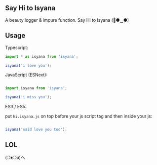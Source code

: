 ## Say Hi to Isyana

A beauty logger & impure function. Say Hi to Isyana (🌸●‿●)

## Usage

Typescript:

```typescript
import * as isyana from 'isyana';

isyana('i love you');

```

JavaScript (ESNext):

```javascript

import isyana from 'isyana';

isyana('i miss you');

```

ES3 / ES5:

put `hi.isyana.js` on top before your js script tag and then inside your js:

```javascript

isyana('said love you too');

```

## LOL

(❍ᴥ❍ʋ)ヘ
